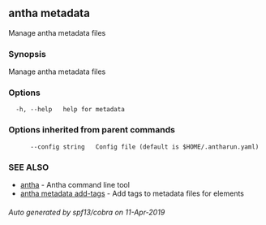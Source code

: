 ## antha metadata

Manage antha metadata files

### Synopsis

Manage antha metadata files

### Options

```
  -h, --help   help for metadata
```

### Options inherited from parent commands

```
      --config string   Config file (default is $HOME/.antharun.yaml)
```

### SEE ALSO

* [antha](antha.md)	 - Antha command line tool
* [antha metadata add-tags](antha_metadata_add-tags.md)	 - Add tags to metadata files for elements

###### Auto generated by spf13/cobra on 11-Apr-2019
